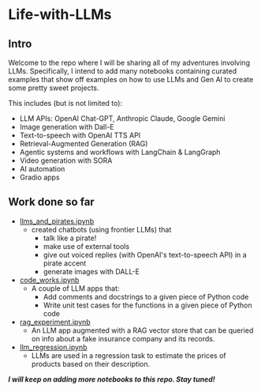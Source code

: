 # Life-with-LLMs

## Intro
Welcome to the repo where I will be sharing all of my adventures involving LLMs. Specifically, I intend to add many notebooks containing curated examples that show off examples on how to use LLMs and Gen AI to create some pretty sweet projects.

This includes (but is not limited to):
- LLM APIs: OpenAI Chat-GPT, Anthropic Claude, Google Gemini
- Image generation with Dall-E
- Text-to-speech with OpenAI TTS API
- Retrieval-Augmented Generation (RAG)
- Agentic systems and workflows with LangChain & LangGraph
- Video generation with SORA
- AI automation
- Gradio apps

## Work done so far
- [llms_and_pirates.ipynb](llms_and_pirates.ipynb)
  - created chatbots (using frontier LLMs) that
    - talk like a pirate!
    - make use of external tools
    - give out voiced replies (with OpenAI's text-to-speech API) in a pirate accent
    - generate images with DALL-E
- [code_works.ipynb](code_works.ipynb)
  - A couple of LLM apps that:
    - Add comments and docstrings to a given piece of Python code
    - Write unit test cases for the functions in a given piece of Python code
- [rag_experiment.ipynb](rag_experiment/rag_experiment.ipynb)
  - An LLM app augmented with a RAG vector store that can be queried on info about a fake insurance company and its records.
- [llm_regression.ipynb](llm_regression/llm_regression.ipynb)
  - LLMs are used in a regression task to estimate the prices of products based on their description.

***I will keep on adding more notebooks to this repo. Stay tuned!***
